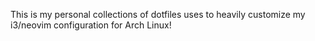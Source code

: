 This is my personal collections of dotfiles uses to heavily customize my i3/neovim configuration for Arch Linux!